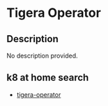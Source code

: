 # Tigera Operator

## Description

No description provided.

## k8 at home search

- [tigera-operator](https://nanne.dev/k8s-at-home-search/#/tigera-operator)
